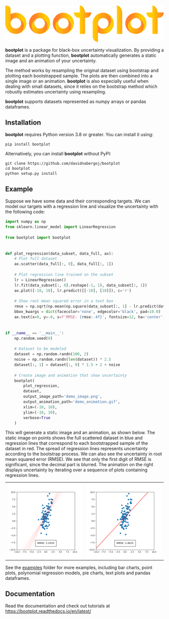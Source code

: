 ![logo](logo.png)

**bootplot** is a package for black-box uncertainty visualization. 
By providing a dataset and a plotting function, **bootplot** automatically generates a static image and an animation of your uncertainty.

The method works by resampling the original dataset using bootstrap and plotting each bootstrapped sample.
The plots are then combined into a single image or an animation.
**bootplot** is also especially useful when dealing with small datasets, since it
relies on the bootstrap method which robustly estimates uncertainty using resampling.

**bootplot** supports datasets represented as numpy arrays or pandas dataframes.

## Installation

**bootplot** requires Python version 3.8 or greater. You can install it using:

```
pip install bootplot
```

Alternatively, you can install **bootplot** without PyPI:

```
git clone https://github.com/davidnabergoj/bootplot
cd bootplot
python setup.py install
```

## Example

Suppose we have some data and their corresponding targets. We can model our targets with a regression
line and visualize the uncertainty with the following code:

```python 
import numpy as np
from sklearn.linear_model import LinearRegression

from bootplot import bootplot


def plot_regression(data_subset, data_full, ax):
    # Plot full dataset
    ax.scatter(data_full[:, 0], data_full[:, 1])

    # Plot regression line trained on the subset
    lr = LinearRegression()
    lr.fit(data_subset[:, 0].reshape(-1, 1), data_subset[:, 1])
    ax.plot([-10, 10], lr.predict([[-10], [10]]), c='r')
    
    # Show root mean squared error in a text box
    rmse = np.sqrt(np.mean(np.square(data_subset[:, 1] - lr.predict(data_subset[:, 0].reshape(-1, 1)))))
    bbox_kwargs = dict(facecolor='none', edgecolor='black', pad=10.0)
    ax.text(x=0, y=-8, s=f'RMSE: {rmse:.4f}', fontsize=12, ha='center', bbox=bbox_kwargs)


if __name__ == '__main__':
    np.random.seed(0)

    # Dataset to be modeled
    dataset = np.random.randn(100, 2)
    noise = np.random.randn(len(dataset)) * 2.5
    dataset[:, 1] = dataset[:, 0] * 1.5 + 2 + noise

    # Create image and animation that show uncertainty
    bootplot(
        plot_regression,
        dataset,
        output_image_path='demo_image.png',
        output_animation_path='demo_animation.gif',
        xlim=(-10, 10),
        ylim=(-10, 10),
        verbose=True
    )
```

This will generate a static image and an animation, as shown below.
The static image on points shows the full scattered dataset in blue and regression lines that correspond to each
bootstrapped sample of the dataset in red.
The spread of regression lines represents uncertainty according to the bootstrap process.
We can also see the uncertainty in root mean squared error (RMSE).
We see that only the first digit of RMSE is significant, since the decimal part is blurred.
The animation on the right displays uncertainty by iterating over a sequence of plots containing regression lines.

<table>
    <tr>
        <td><img src="demo_image.png"></td>
        <td><img src="demo_animation.gif"></td>
    </tr>
</table>

See the [examples](examples) folder for more examples, including bar charts, point plots, polynomial regression models, pie charts, text plots and pandas dataframes.

## Documentation

Read the documentation and check out tutorials at https://bootplot.readthedocs.io/en/latest/
